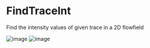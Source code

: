 # FindTraceInt
Find the intensity values of given trace in a 2D flowfield 


![image](https://github.com/fengqq/FindTraceInt/assets/10116707/24911761-1ab8-4a86-a486-bfa467237e65)
![image](https://github.com/fengqq/FindTraceInt/assets/10116707/aea0fa1a-4ff3-406b-b441-bf106adf5a67)
